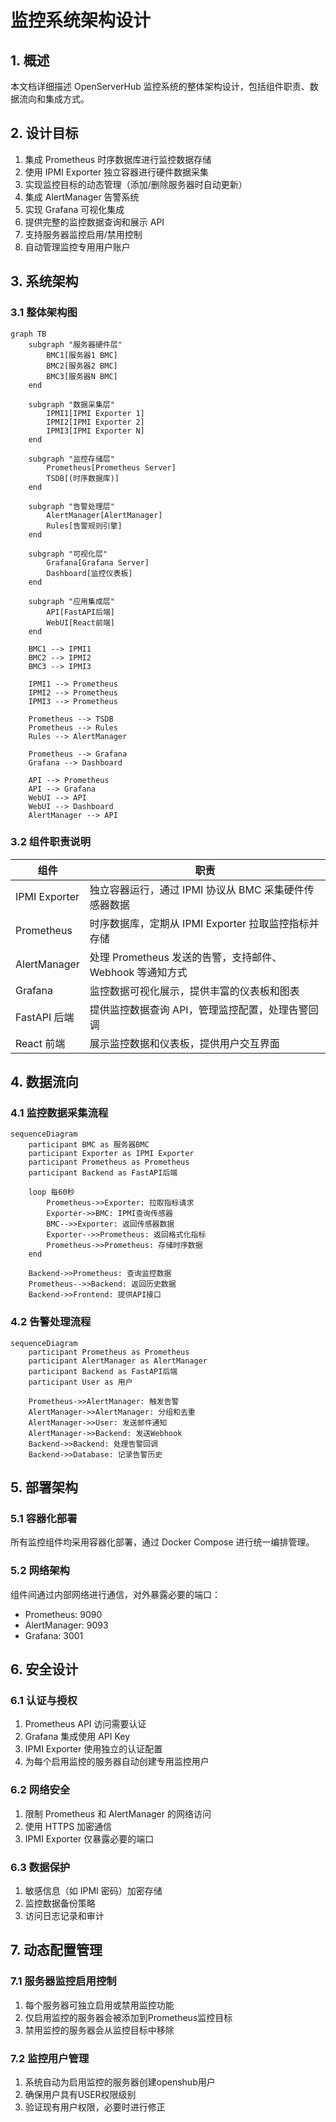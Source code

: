 # 监控系统架构设计

## 1. 概述

本文档详细描述 OpenServerHub 监控系统的整体架构设计，包括组件职责、数据流向和集成方式。

## 2. 设计目标

1. 集成 Prometheus 时序数据库进行监控数据存储
2. 使用 IPMI Exporter 独立容器进行硬件数据采集
3. 实现监控目标的动态管理（添加/删除服务器时自动更新）
4. 集成 AlertManager 告警系统
5. 实现 Grafana 可视化集成
6. 提供完整的监控数据查询和展示 API
7. 支持服务器监控启用/禁用控制
8. 自动管理监控专用用户账户

## 3. 系统架构

### 3.1 整体架构图

```mermaid
graph TB
    subgraph "服务器硬件层"
        BMC1[服务器1 BMC]
        BMC2[服务器2 BMC] 
        BMC3[服务器N BMC]
    end
    
    subgraph "数据采集层"
        IPMI1[IPMI Exporter 1]
        IPMI2[IPMI Exporter 2]
        IPMI3[IPMI Exporter N]
    end
    
    subgraph "监控存储层"
        Prometheus[Prometheus Server]
        TSDB[(时序数据库)]
    end
    
    subgraph "告警处理层"
        AlertManager[AlertManager]
        Rules[告警规则引擎]
    end
    
    subgraph "可视化层"
        Grafana[Grafana Server]
        Dashboard[监控仪表板]
    end
    
    subgraph "应用集成层"
        API[FastAPI后端]
        WebUI[React前端]
    end
    
    BMC1 --> IPMI1
    BMC2 --> IPMI2
    BMC3 --> IPMI3
    
    IPMI1 --> Prometheus
    IPMI2 --> Prometheus
    IPMI3 --> Prometheus
    
    Prometheus --> TSDB
    Prometheus --> Rules
    Rules --> AlertManager
    
    Prometheus --> Grafana
    Grafana --> Dashboard
    
    API --> Prometheus
    API --> Grafana
    WebUI --> API
    WebUI --> Dashboard
    AlertManager --> API
```

### 3.2 组件职责说明

| 组件 | 职责 |
|------|------|
| IPMI Exporter | 独立容器运行，通过 IPMI 协议从 BMC 采集硬件传感器数据 |
| Prometheus | 时序数据库，定期从 IPMI Exporter 拉取监控指标并存储 |
| AlertManager | 处理 Prometheus 发送的告警，支持邮件、Webhook 等通知方式 |
| Grafana | 监控数据可视化展示，提供丰富的仪表板和图表 |
| FastAPI 后端 | 提供监控数据查询 API，管理监控配置，处理告警回调 |
| React 前端 | 展示监控数据和仪表板，提供用户交互界面 |

## 4. 数据流向

### 4.1 监控数据采集流程

```mermaid
sequenceDiagram
    participant BMC as 服务器BMC
    participant Exporter as IPMI Exporter
    participant Prometheus as Prometheus
    participant Backend as FastAPI后端
    
    loop 每60秒
        Prometheus->>Exporter: 拉取指标请求
        Exporter->>BMC: IPMI查询传感器
        BMC-->>Exporter: 返回传感器数据
        Exporter-->>Prometheus: 返回格式化指标
        Prometheus->>Prometheus: 存储时序数据
    end
    
    Backend->>Prometheus: 查询监控数据
    Prometheus-->>Backend: 返回历史数据
    Backend->>Frontend: 提供API接口
```

### 4.2 告警处理流程

```mermaid
sequenceDiagram
    participant Prometheus as Prometheus
    participant AlertManager as AlertManager
    participant Backend as FastAPI后端
    participant User as 用户
    
    Prometheus->>AlertManager: 触发告警
    AlertManager->>AlertManager: 分组和去重
    AlertManager->>User: 发送邮件通知
    AlertManager->>Backend: 发送Webhook
    Backend->>Backend: 处理告警回调
    Backend->>Database: 记录告警历史
```

## 5. 部署架构

### 5.1 容器化部署

所有监控组件均采用容器化部署，通过 Docker Compose 进行统一编排管理。

### 5.2 网络架构

组件间通过内部网络进行通信，对外暴露必要的端口：
- Prometheus: 9090
- AlertManager: 9093
- Grafana: 3001

## 6. 安全设计

### 6.1 认证与授权
1. Prometheus API 访问需要认证
2. Grafana 集成使用 API Key
3. IPMI Exporter 使用独立的认证配置
4. 为每个启用监控的服务器自动创建专用监控用户

### 6.2 网络安全
1. 限制 Prometheus 和 AlertManager 的网络访问
2. 使用 HTTPS 加密通信
3. IPMI Exporter 仅暴露必要的端口

### 6.3 数据保护
1. 敏感信息（如 IPMI 密码）加密存储
2. 监控数据备份策略
3. 访问日志记录和审计

## 7. 动态配置管理

### 7.1 服务器监控启用控制
1. 每个服务器可独立启用或禁用监控功能
2. 仅启用监控的服务器会被添加到Prometheus监控目标
3. 禁用监控的服务器会从监控目标中移除

### 7.2 监控用户管理
1. 系统自动为启用监控的服务器创建openshub用户
2. 确保用户具有USER权限级别
3. 验证现有用户权限，必要时进行修正